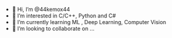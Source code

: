 - 👋 Hi, I’m @44kemox44
- 👀 I’m interested in C/C++, Python and C#
- 🌱 I’m currently learning ML , Deep Learning, Computer Vision
- 💞️ I’m looking to collaborate on ...

<!---
44kemox44/44kemox44 is a ✨ special ✨ repository because its `README.md` (this file) appears on your GitHub profile.
You can click the Preview link to take a look at your changes.
--->
